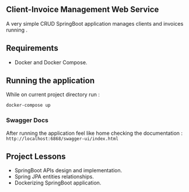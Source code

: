 
## Client-Invoice Management Web Service

A very simple CRUD SpringBoot application manages clients and invoices running .

## Requirements
- Docker and Docker Compose.
## Running the application
While on current project directory run :
```bash
docker-compose up
```
### Swagger Docs
After running the application feel like home checking the documentation  : 
`http://localhost:6868/swagger-ui/index.html`
## Project Lessons
- SpringBoot APIs design and implementation.
- Spring JPA entities relationships.
- Dockerizing SpringBoot application.
